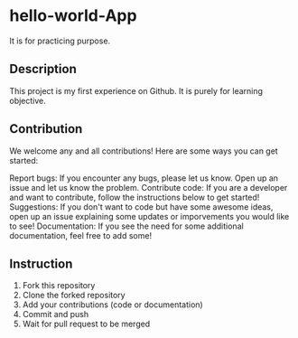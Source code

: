 # hello-world-App
It is for practicing purpose.
## Description
This project is my first experience on Github. It is purely for learning objective.
## Contribution
We welcome any and all contributions! Here are some ways you can get started:

Report bugs: If you encounter any bugs, please let us know. Open up an issue and let us know the problem.
Contribute code: If you are a developer and want to contribute, follow the instructions below to get started!
Suggestions: If you don't want to code but have some awesome ideas, open up an issue explaining some updates or imporvements you would like to see!
Documentation: If you see the need for some additional documentation, feel free to add some!
## Instruction
1. Fork this repository
2. Clone the forked repository
3. Add your contributions (code or documentation)
4. Commit and push
5. Wait for pull request to be merged
